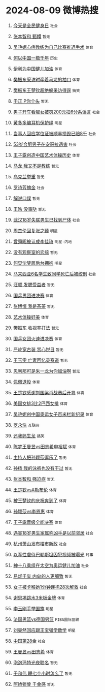 # 2024-08-09 微博热搜 
1. [今天是全民健身日](https://m.weibo.cn/search?containerid=100103type%3D1%26t%3D10%26q%3D%23%E4%BB%8A%E5%A4%A9%E6%98%AF%E5%85%A8%E6%B0%91%E5%81%A5%E8%BA%AB%E6%97%A5%23&stream_entry_id=51&isnewpage=1&extparam=seat%3D1%26stream_entry_id%3D51%26c_type%3D51%26dgr%3D0%26cate%3D10103%26q%3D%2523%25E4%25BB%258A%25E5%25A4%25A9%25E6%2598%25AF%25E5%2585%25A8%25E6%25B0%2591%25E5%2581%25A5%25E8%25BA%25AB%25E6%2597%25A5%2523%26pos%3D0%26filter_type%3Drealtimehot%26display_time%3D1723137015%26pre_seqid%3D172313701593502358141) `社会` 

2. [张本智和 甄嬛](https://m.weibo.cn/search?containerid=100103type%3D1%26t%3D10%26q%3D%E5%BC%A0%E6%9C%AC%E6%99%BA%E5%92%8C+%E7%94%84%E5%AC%9B&stream_entry_id=31&isnewpage=1&extparam=seat%3D1%26stream_entry_id%3D31%26band_rank%3D1%26dgr%3D0%26pos%3D0%26filter_type%3Drealtimehot%26c_type%3D31%26q%3D%25E5%25BC%25A0%25E6%259C%25AC%25E6%2599%25BA%25E5%2592%258C%2520%25E7%2594%2584%25E5%25AC%259B%26lcate%3D5001%26cate%3D5001%26realpos%3D1%26flag%3D2%26display_time%3D1723137015%26pre_seqid%3D172313701593502358141) `暂无` 

3. [吴艳妮心疼教练为自己比赛推迟手术](https://m.weibo.cn/search?containerid=100103type%3D1%26t%3D10%26q%3D%23%E5%90%B4%E8%89%B3%E5%A6%AE%E5%BF%83%E7%96%BC%E6%95%99%E7%BB%83%E4%B8%BA%E8%87%AA%E5%B7%B1%E6%AF%94%E8%B5%9B%E6%8E%A8%E8%BF%9F%E6%89%8B%E6%9C%AF%23&stream_entry_id=31&isnewpage=1&extparam=seat%3D1%26stream_entry_id%3D31%26band_rank%3D2%26dgr%3D0%26pos%3D1%26filter_type%3Drealtimehot%26c_type%3D31%26q%3D%2523%25E5%2590%25B4%25E8%2589%25B3%25E5%25A6%25AE%25E5%25BF%2583%25E7%2596%25BC%25E6%2595%2599%25E7%25BB%2583%25E4%25B8%25BA%25E8%2587%25AA%25E5%25B7%25B1%25E6%25AF%2594%25E8%25B5%259B%25E6%258E%25A8%25E8%25BF%259F%25E6%2589%258B%25E6%259C%25AF%2523%26lcate%3D5001%26cate%3D5001%26realpos%3D2%26flag%3D2%26display_time%3D1723137015%26pre_seqid%3D172313701593502358141) `体育` 

4. [何以中国一檐千年](https://m.weibo.cn/search?containerid=100103type%3D1%26t%3D10%26q%3D%23%E4%BD%95%E4%BB%A5%E4%B8%AD%E5%9B%BD%E4%B8%80%E6%AA%90%E5%8D%83%E5%B9%B4%23&stream_entry_id=31&isnewpage=1&extparam=seat%3D1%26stream_entry_id%3D31%26band_rank%3D3%26dgr%3D0%26pos%3D2%26filter_type%3Drealtimehot%26c_type%3D31%26q%3D%2523%25E4%25BD%2595%25E4%25BB%25A5%25E4%25B8%25AD%25E5%259B%25BD%25E4%25B8%2580%25E6%25AA%2590%25E5%258D%2583%25E5%25B9%25B4%2523%26lcate%3D5001%26cate%3D5001%26realpos%3D3%26flag%3D0%26display_time%3D1723137015%26pre_seqid%3D172313701593502358141) `历史` 

5. [伊利为中国健儿加油](https://m.weibo.cn/search?containerid=100103type%3D1%26t%3D10%26q%3D%23%E4%BC%8A%E5%88%A9%E4%B8%BA%E4%B8%AD%E5%9B%BD%E5%81%A5%E5%84%BF%E5%8A%A0%E6%B2%B9%23&stream_entry_id=31&isnewpage=1&extparam=seat%3D1%26stream_entry_id%3D31%26band_rank%3D4%26dgr%3D0%26is_ad_pos%3D1%26pos%3D3%26filter_type%3Drealtimehot%26c_type%3D31%26adid%3D249759%26cate%3D5001%26topic_ad%3D1%26q%3D%2523%25E4%25BC%258A%25E5%2588%25A9%25E4%25B8%25BA%25E4%25B8%25AD%25E5%259B%25BD%25E5%2581%25A5%25E5%2584%25BF%25E5%258A%25A0%25E6%25B2%25B9%2523%26lcate%3D5001%26display_time%3D1723137015%26pre_seqid%3D172313701593502358141) `体育` 

6. [樊振东采访时牵着马龙的袖口](https://m.weibo.cn/search?containerid=100103type%3D1%26t%3D10%26q%3D%23%E6%A8%8A%E6%8C%AF%E4%B8%9C%E9%87%87%E8%AE%BF%E6%97%B6%E7%89%B5%E7%9D%80%E9%A9%AC%E9%BE%99%E7%9A%84%E8%A2%96%E5%8F%A3%23&stream_entry_id=31&isnewpage=1&extparam=seat%3D1%26stream_entry_id%3D31%26band_rank%3D4%26dgr%3D0%26pos%3D4%26filter_type%3Drealtimehot%26c_type%3D31%26q%3D%2523%25E6%25A8%258A%25E6%258C%25AF%25E4%25B8%259C%25E9%2587%2587%25E8%25AE%25BF%25E6%2597%25B6%25E7%2589%25B5%25E7%259D%2580%25E9%25A9%25AC%25E9%25BE%2599%25E7%259A%2584%25E8%25A2%2596%25E5%258F%25A3%2523%26lcate%3D5001%26cate%3D5001%26realpos%3D4%26flag%3D16%26display_time%3D1723137015%26pre_seqid%3D172313701593502358141) `体育` 

7. [樊振东王楚钦超绝躲采访得逞](https://m.weibo.cn/search?containerid=100103type%3D1%26t%3D10%26q%3D%23%E6%A8%8A%E6%8C%AF%E4%B8%9C%E7%8E%8B%E6%A5%9A%E9%92%A6%E8%B6%85%E7%BB%9D%E8%BA%B2%E9%87%87%E8%AE%BF%E5%BE%97%E9%80%9E%23&stream_entry_id=31&isnewpage=1&extparam=seat%3D1%26stream_entry_id%3D31%26band_rank%3D5%26dgr%3D0%26pos%3D5%26filter_type%3Drealtimehot%26c_type%3D31%26q%3D%2523%25E6%25A8%258A%25E6%258C%25AF%25E4%25B8%259C%25E7%258E%258B%25E6%25A5%259A%25E9%2592%25A6%25E8%25B6%2585%25E7%25BB%259D%25E8%25BA%25B2%25E9%2587%2587%25E8%25AE%25BF%25E5%25BE%2597%25E9%2580%259E%2523%26lcate%3D5001%26cate%3D5001%26realpos%3D5%26flag%3D0%26display_time%3D1723137015%26pre_seqid%3D172313701593502358141) `搞笑` 

8. [于正 P你个头](https://m.weibo.cn/search?containerid=100103type%3D1%26t%3D10%26q%3D%E4%BA%8E%E6%AD%A3+P%E4%BD%A0%E4%B8%AA%E5%A4%B4&stream_entry_id=31&isnewpage=1&extparam=seat%3D1%26stream_entry_id%3D31%26band_rank%3D6%26dgr%3D0%26pos%3D6%26filter_type%3Drealtimehot%26c_type%3D31%26q%3D%25E4%25BA%258E%25E6%25AD%25A3%2520P%25E4%25BD%25A0%25E4%25B8%25AA%25E5%25A4%25B4%26lcate%3D5001%26cate%3D5001%26realpos%3D6%26flag%3D1%26display_time%3D1723137015%26pre_seqid%3D172313701593502358141) `暂无` 

9. [男子开车看靓女被罚200元扣6分系谣言](https://m.weibo.cn/search?containerid=100103type%3D1%26t%3D10%26q%3D%23%E7%94%B7%E5%AD%90%E5%BC%80%E8%BD%A6%E7%9C%8B%E9%9D%93%E5%A5%B3%E8%A2%AB%E7%BD%9A200%E5%85%83%E6%89%A36%E5%88%86%E7%B3%BB%E8%B0%A3%E8%A8%80%23&stream_entry_id=31&isnewpage=1&extparam=seat%3D1%26stream_entry_id%3D31%26band_rank%3D7%26dgr%3D0%26is_ad_pos%3D1%26pos%3D7%26filter_type%3Drealtimehot%26c_type%3D31%26lcate%3D5001%26adid%3D249598%26q%3D%2523%25E7%2594%25B7%25E5%25AD%2590%25E5%25BC%2580%25E8%25BD%25A6%25E7%259C%258B%25E9%259D%2593%25E5%25A5%25B3%25E8%25A2%25AB%25E7%25BD%259A200%25E5%2585%2583%25E6%2589%25A36%25E5%2588%2586%25E7%25B3%25BB%25E8%25B0%25A3%25E8%25A8%2580%2523%26cate%3D5001%26display_time%3D1723137015%26pre_seqid%3D172313701593502358141) `社会` 

10. [黄多多编耳机保护绳](https://m.weibo.cn/search?containerid=100103type%3D1%26t%3D10%26q%3D%23%E9%BB%84%E5%A4%9A%E5%A4%9A%E7%BC%96%E8%80%B3%E6%9C%BA%E4%BF%9D%E6%8A%A4%E7%BB%B3%23&stream_entry_id=31&isnewpage=1&extparam=seat%3D1%26stream_entry_id%3D31%26band_rank%3D7%26dgr%3D0%26pos%3D8%26filter_type%3Drealtimehot%26c_type%3D31%26q%3D%2523%25E9%25BB%2584%25E5%25A4%259A%25E5%25A4%259A%25E7%25BC%2596%25E8%2580%25B3%25E6%259C%25BA%25E4%25BF%259D%25E6%258A%25A4%25E7%25BB%25B3%2523%26lcate%3D5001%26cate%3D5001%26realpos%3D7%26flag%3D2%26display_time%3D1723137015%26pre_seqid%3D172313701593502358141) `明星` 

11. [当事人回应学位证被顺丰损毁已赔8千](https://m.weibo.cn/search?containerid=100103type%3D1%26t%3D10%26q%3D%23%E5%BD%93%E4%BA%8B%E4%BA%BA%E5%9B%9E%E5%BA%94%E5%AD%A6%E4%BD%8D%E8%AF%81%E8%A2%AB%E9%A1%BA%E4%B8%B0%E6%8D%9F%E6%AF%81%E5%B7%B2%E8%B5%948%E5%8D%83%23&stream_entry_id=31&isnewpage=1&extparam=seat%3D1%26stream_entry_id%3D31%26band_rank%3D8%26dgr%3D0%26pos%3D9%26filter_type%3Drealtimehot%26c_type%3D31%26q%3D%2523%25E5%25BD%2593%25E4%25BA%258B%25E4%25BA%25BA%25E5%259B%259E%25E5%25BA%2594%25E5%25AD%25A6%25E4%25BD%258D%25E8%25AF%2581%25E8%25A2%25AB%25E9%25A1%25BA%25E4%25B8%25B0%25E6%258D%259F%25E6%25AF%2581%25E5%25B7%25B2%25E8%25B5%25948%25E5%258D%2583%2523%26lcate%3D5001%26cate%3D5001%26realpos%3D8%26flag%3D1%26display_time%3D1723137015%26pre_seqid%3D172313701593502358141) `社会` 

12. [53岁合肥男子在安哥拉遇害](https://m.weibo.cn/search?containerid=100103type%3D1%26t%3D10%26q%3D%2353%E5%B2%81%E5%90%88%E8%82%A5%E7%94%B7%E5%AD%90%E5%9C%A8%E5%AE%89%E5%93%A5%E6%8B%89%E9%81%87%E5%AE%B3%23&stream_entry_id=31&isnewpage=1&extparam=seat%3D1%26stream_entry_id%3D31%26band_rank%3D9%26dgr%3D0%26pos%3D10%26filter_type%3Drealtimehot%26c_type%3D31%26q%3D%252353%25E5%25B2%2581%25E5%2590%2588%25E8%2582%25A5%25E7%2594%25B7%25E5%25AD%2590%25E5%259C%25A8%25E5%25AE%2589%25E5%2593%25A5%25E6%258B%2589%25E9%2581%2587%25E5%25AE%25B3%2523%26lcate%3D5001%26cate%3D5001%26realpos%3D9%26flag%3D1%26display_time%3D1723137015%26pre_seqid%3D172313701593502358141) `社会` 

13. [王子露创造中国艺术体操历史](https://m.weibo.cn/search?containerid=100103type%3D1%26t%3D10%26q%3D%23%E7%8E%8B%E5%AD%90%E9%9C%B2%E5%88%9B%E9%80%A0%E4%B8%AD%E5%9B%BD%E8%89%BA%E6%9C%AF%E4%BD%93%E6%93%8D%E5%8E%86%E5%8F%B2%23&stream_entry_id=31&isnewpage=1&extparam=seat%3D1%26stream_entry_id%3D31%26band_rank%3D10%26dgr%3D0%26pos%3D11%26filter_type%3Drealtimehot%26c_type%3D31%26q%3D%2523%25E7%258E%258B%25E5%25AD%2590%25E9%259C%25B2%25E5%2588%259B%25E9%2580%25A0%25E4%25B8%25AD%25E5%259B%25BD%25E8%2589%25BA%25E6%259C%25AF%25E4%25BD%2593%25E6%2593%258D%25E5%258E%2586%25E5%258F%25B2%2523%26lcate%3D5001%26cate%3D5001%26realpos%3D10%26flag%3D1%26display_time%3D1723137015%26pre_seqid%3D172313701593502358141) `体育` 

14. [马龙 我又不是教练](https://m.weibo.cn/search?containerid=100103type%3D1%26t%3D10%26q%3D%E9%A9%AC%E9%BE%99+%E6%88%91%E5%8F%88%E4%B8%8D%E6%98%AF%E6%95%99%E7%BB%83&stream_entry_id=31&isnewpage=1&extparam=seat%3D1%26stream_entry_id%3D31%26band_rank%3D11%26dgr%3D0%26pos%3D12%26filter_type%3Drealtimehot%26c_type%3D31%26q%3D%25E9%25A9%25AC%25E9%25BE%2599%2520%25E6%2588%2591%25E5%258F%2588%25E4%25B8%258D%25E6%2598%25AF%25E6%2595%2599%25E7%25BB%2583%26lcate%3D5001%26cate%3D5001%26realpos%3D11%26flag%3D2%26display_time%3D1723137015%26pre_seqid%3D172313701593502358141) `暂无` 

15. [乌克兰举重](https://m.weibo.cn/search?containerid=100103type%3D1%26t%3D10%26q%3D%E4%B9%8C%E5%85%8B%E5%85%B0%E4%B8%BE%E9%87%8D&stream_entry_id=31&isnewpage=1&extparam=seat%3D1%26stream_entry_id%3D31%26band_rank%3D12%26dgr%3D0%26pos%3D13%26filter_type%3Drealtimehot%26c_type%3D31%26q%3D%25E4%25B9%258C%25E5%2585%258B%25E5%2585%25B0%25E4%25B8%25BE%25E9%2587%258D%26lcate%3D5001%26cate%3D5001%26realpos%3D12%26flag%3D0%26display_time%3D1723137015%26pre_seqid%3D172313701593502358141) `暂无` 

16. [罗诗芳摘金](https://m.weibo.cn/search?containerid=100103type%3D1%26t%3D10%26q%3D%23%E7%BD%97%E8%AF%97%E8%8A%B3%E6%91%98%E9%87%91%23&stream_entry_id=31&isnewpage=1&extparam=seat%3D1%26stream_entry_id%3D31%26band_rank%3D13%26dgr%3D0%26pos%3D14%26filter_type%3Drealtimehot%26c_type%3D31%26q%3D%2523%25E7%25BD%2597%25E8%25AF%2597%25E8%258A%25B3%25E6%2591%2598%25E9%2587%2591%2523%26lcate%3D5001%26cate%3D5001%26realpos%3D13%26flag%3D0%26display_time%3D1723137015%26pre_seqid%3D172313701593502358141) `社会` 

17. [解说口误](https://m.weibo.cn/search?containerid=100103type%3D1%26t%3D10%26q%3D%E8%A7%A3%E8%AF%B4%E5%8F%A3%E8%AF%AF&stream_entry_id=31&isnewpage=1&extparam=seat%3D1%26stream_entry_id%3D31%26band_rank%3D14%26dgr%3D0%26pos%3D15%26filter_type%3Drealtimehot%26c_type%3D31%26q%3D%25E8%25A7%25A3%25E8%25AF%25B4%25E5%258F%25A3%25E8%25AF%25AF%26lcate%3D5001%26cate%3D5001%26realpos%3D14%26flag%3D2%26display_time%3D1723137015%26pre_seqid%3D172313701593502358141) `暂无` 

18. [王皓 没事哒](https://m.weibo.cn/search?containerid=100103type%3D1%26t%3D10%26q%3D%E7%8E%8B%E7%9A%93+%E6%B2%A1%E4%BA%8B%E5%93%92&stream_entry_id=31&isnewpage=1&extparam=seat%3D1%26stream_entry_id%3D31%26band_rank%3D15%26dgr%3D0%26pos%3D16%26filter_type%3Drealtimehot%26c_type%3D31%26q%3D%25E7%258E%258B%25E7%259A%2593%2520%25E6%25B2%25A1%25E4%25BA%258B%25E5%2593%2592%26lcate%3D5001%26cate%3D5001%26realpos%3D15%26flag%3D1%26display_time%3D1723137015%26pre_seqid%3D172313701593502358141) `暂无` 

19. [武汉18岁失联男生已找到尸体](https://m.weibo.cn/search?containerid=100103type%3D1%26t%3D10%26q%3D%23%E6%AD%A6%E6%B1%8918%E5%B2%81%E5%A4%B1%E8%81%94%E7%94%B7%E7%94%9F%E5%B7%B2%E6%89%BE%E5%88%B0%E5%B0%B8%E4%BD%93%23&stream_entry_id=31&isnewpage=1&extparam=seat%3D1%26stream_entry_id%3D31%26band_rank%3D16%26dgr%3D0%26pos%3D17%26filter_type%3Drealtimehot%26c_type%3D31%26q%3D%2523%25E6%25AD%25A6%25E6%25B1%258918%25E5%25B2%2581%25E5%25A4%25B1%25E8%2581%2594%25E7%2594%25B7%25E7%2594%259F%25E5%25B7%25B2%25E6%2589%25BE%25E5%2588%25B0%25E5%25B0%25B8%25E4%25BD%2593%2523%26lcate%3D5001%26cate%3D5001%26realpos%3D16%26flag%3D0%26display_time%3D1723137015%26pre_seqid%3D172313701593502358141) `社会` 

20. [周杰伦回复张之臻](https://m.weibo.cn/search?containerid=100103type%3D1%26t%3D10%26q%3D%23%E5%91%A8%E6%9D%B0%E4%BC%A6%E5%9B%9E%E5%A4%8D%E5%BC%A0%E4%B9%8B%E8%87%BB%23&stream_entry_id=31&isnewpage=1&extparam=seat%3D1%26stream_entry_id%3D31%26band_rank%3D17%26dgr%3D0%26pos%3D18%26filter_type%3Drealtimehot%26c_type%3D31%26q%3D%2523%25E5%2591%25A8%25E6%259D%25B0%25E4%25BC%25A6%25E5%259B%259E%25E5%25A4%258D%25E5%25BC%25A0%25E4%25B9%258B%25E8%2587%25BB%2523%26lcate%3D5001%26cate%3D5001%26realpos%3D17%26flag%3D0%26display_time%3D1723137015%26pre_seqid%3D172313701593502358141) `明星` 

21. [曾舜晞被认成李佳琦](https://m.weibo.cn/search?containerid=100103type%3D1%26t%3D10%26q%3D%23%E6%9B%BE%E8%88%9C%E6%99%9E%E8%A2%AB%E8%AE%A4%E6%88%90%E6%9D%8E%E4%BD%B3%E7%90%A6%23&stream_entry_id=31&isnewpage=1&extparam=seat%3D1%26stream_entry_id%3D31%26band_rank%3D18%26dgr%3D0%26pos%3D19%26filter_type%3Drealtimehot%26c_type%3D31%26q%3D%2523%25E6%259B%25BE%25E8%2588%259C%25E6%2599%259E%25E8%25A2%25AB%25E8%25AE%25A4%25E6%2588%2590%25E6%259D%258E%25E4%25BD%25B3%25E7%2590%25A6%2523%26lcate%3D5001%26cate%3D5001%26realpos%3D18%26flag%3D0%26display_time%3D1723137015%26pre_seqid%3D172313701593502358141) `明星-内地` 

22. [没有观察室的恋综](https://m.weibo.cn/search?containerid=100103type%3D1%26t%3D10%26q%3D%E6%B2%A1%E6%9C%89%E8%A7%82%E5%AF%9F%E5%AE%A4%E7%9A%84%E6%81%8B%E7%BB%BC&stream_entry_id=31&isnewpage=1&extparam=seat%3D1%26stream_entry_id%3D31%26band_rank%3D19%26dgr%3D0%26pos%3D20%26filter_type%3Drealtimehot%26c_type%3D31%26q%3D%25E6%25B2%25A1%25E6%259C%2589%25E8%25A7%2582%25E5%25AF%259F%25E5%25AE%25A4%25E7%259A%2584%25E6%2581%258B%25E7%25BB%25BC%26lcate%3D5001%26cate%3D5001%26realpos%3D19%26flag%3D1%26display_time%3D1723137015%26pre_seqid%3D172313701593502358141) `暂无` 

23. [何炅沈梦辰后台拥抱](https://m.weibo.cn/search?containerid=100103type%3D1%26t%3D10%26q%3D%23%E4%BD%95%E7%82%85%E6%B2%88%E6%A2%A6%E8%BE%B0%E5%90%8E%E5%8F%B0%E6%8B%A5%E6%8A%B1%23&stream_entry_id=31&isnewpage=1&extparam=seat%3D1%26stream_entry_id%3D31%26band_rank%3D20%26dgr%3D0%26pos%3D21%26filter_type%3Drealtimehot%26c_type%3D31%26q%3D%2523%25E4%25BD%2595%25E7%2582%2585%25E6%25B2%2588%25E6%25A2%25A6%25E8%25BE%25B0%25E5%2590%258E%25E5%258F%25B0%25E6%258B%25A5%25E6%258A%25B1%2523%26lcate%3D5001%26cate%3D5001%26realpos%3D20%26flag%3D1%26display_time%3D1723137015%26pre_seqid%3D172313701593502358141) `明星` 

24. [马来西亚6名学生致同学死亡后被绞刑](https://m.weibo.cn/search?containerid=100103type%3D1%26t%3D10%26q%3D%23%E9%A9%AC%E6%9D%A5%E8%A5%BF%E4%BA%9A6%E5%90%8D%E5%AD%A6%E7%94%9F%E8%87%B4%E5%90%8C%E5%AD%A6%E6%AD%BB%E4%BA%A1%E5%90%8E%E8%A2%AB%E7%BB%9E%E5%88%91%23&stream_entry_id=31&isnewpage=1&extparam=seat%3D1%26stream_entry_id%3D31%26band_rank%3D21%26dgr%3D0%26pos%3D22%26filter_type%3Drealtimehot%26c_type%3D31%26q%3D%2523%25E9%25A9%25AC%25E6%259D%25A5%25E8%25A5%25BF%25E4%25BA%259A6%25E5%2590%258D%25E5%25AD%25A6%25E7%2594%259F%25E8%2587%25B4%25E5%2590%258C%25E5%25AD%25A6%25E6%25AD%25BB%25E4%25BA%25A1%25E5%2590%258E%25E8%25A2%25AB%25E7%25BB%259E%25E5%2588%2591%2523%26lcate%3D5001%26cate%3D5001%26realpos%3D21%26flag%3D0%26display_time%3D1723137015%26pre_seqid%3D172313701593502358141) `社会` 

25. [汪顺 发腮受益者](https://m.weibo.cn/search?containerid=100103type%3D1%26t%3D10%26q%3D%E6%B1%AA%E9%A1%BA+%E5%8F%91%E8%85%AE%E5%8F%97%E7%9B%8A%E8%80%85&stream_entry_id=31&isnewpage=1&extparam=seat%3D1%26stream_entry_id%3D31%26band_rank%3D22%26dgr%3D0%26pos%3D23%26filter_type%3Drealtimehot%26c_type%3D31%26q%3D%25E6%25B1%25AA%25E9%25A1%25BA%2520%25E5%258F%2591%25E8%2585%25AE%25E5%258F%2597%25E7%259B%258A%25E8%2580%2585%26lcate%3D5001%26cate%3D5001%26realpos%3D22%26flag%3D2%26display_time%3D1723137015%26pre_seqid%3D172313701593502358141) `暂无` 

26. [国乒男团进决赛](https://m.weibo.cn/search?containerid=100103type%3D1%26t%3D10%26q%3D%23%E5%9B%BD%E4%B9%92%E7%94%B7%E5%9B%A2%E8%BF%9B%E5%86%B3%E8%B5%9B%23&stream_entry_id=31&isnewpage=1&extparam=seat%3D1%26stream_entry_id%3D31%26band_rank%3D23%26dgr%3D0%26pos%3D24%26filter_type%3Drealtimehot%26c_type%3D31%26q%3D%2523%25E5%259B%25BD%25E4%25B9%2592%25E7%2594%25B7%25E5%259B%25A2%25E8%25BF%259B%25E5%2586%25B3%25E8%25B5%259B%2523%26lcate%3D5001%26cate%3D5001%26realpos%3D23%26flag%3D0%26display_time%3D1723137015%26pre_seqid%3D172313701593502358141) `体育` 

27. [张博恒 我是茶茶](https://m.weibo.cn/search?containerid=100103type%3D1%26t%3D10%26q%3D%E5%BC%A0%E5%8D%9A%E6%81%92+%E6%88%91%E6%98%AF%E8%8C%B6%E8%8C%B6&stream_entry_id=31&isnewpage=1&extparam=seat%3D1%26stream_entry_id%3D31%26band_rank%3D24%26dgr%3D0%26pos%3D25%26filter_type%3Drealtimehot%26c_type%3D31%26q%3D%25E5%25BC%25A0%25E5%258D%259A%25E6%2581%2592%2520%25E6%2588%2591%25E6%2598%25AF%25E8%258C%25B6%25E8%258C%25B6%26lcate%3D5001%26cate%3D5001%26realpos%3D24%26flag%3D0%26display_time%3D1723137015%26pre_seqid%3D172313701593502358141) `暂无` 

28. [艺术体操好美](https://m.weibo.cn/search?containerid=100103type%3D1%26t%3D10%26q%3D%E8%89%BA%E6%9C%AF%E4%BD%93%E6%93%8D%E5%A5%BD%E7%BE%8E&stream_entry_id=31&isnewpage=1&extparam=seat%3D1%26stream_entry_id%3D31%26band_rank%3D25%26dgr%3D0%26pos%3D26%26filter_type%3Drealtimehot%26c_type%3D31%26q%3D%25E8%2589%25BA%25E6%259C%25AF%25E4%25BD%2593%25E6%2593%258D%25E5%25A5%25BD%25E7%25BE%258E%26lcate%3D5001%26cate%3D5001%26realpos%3D25%26flag%3D0%26display_time%3D1723137015%26pre_seqid%3D172313701593502358141) `体育` 

29. [樊振东 收视率打法](https://m.weibo.cn/search?containerid=100103type%3D1%26t%3D10%26q%3D%E6%A8%8A%E6%8C%AF%E4%B8%9C+%E6%94%B6%E8%A7%86%E7%8E%87%E6%89%93%E6%B3%95&stream_entry_id=31&isnewpage=1&extparam=seat%3D1%26stream_entry_id%3D31%26band_rank%3D26%26dgr%3D0%26pos%3D27%26filter_type%3Drealtimehot%26c_type%3D31%26q%3D%25E6%25A8%258A%25E6%258C%25AF%25E4%25B8%259C%2520%25E6%2594%25B6%25E8%25A7%2586%25E7%258E%2587%25E6%2589%2593%25E6%25B3%2595%26lcate%3D5001%26cate%3D5001%26realpos%3D26%26flag%3D0%26display_time%3D1723137015%26pre_seqid%3D172313701593502358141) `暂无` 

30. [国乒女团火速进决赛](https://m.weibo.cn/search?containerid=100103type%3D1%26t%3D10%26q%3D%23%E5%9B%BD%E4%B9%92%E5%A5%B3%E5%9B%A2%E7%81%AB%E9%80%9F%E8%BF%9B%E5%86%B3%E8%B5%9B%23&stream_entry_id=31&isnewpage=1&extparam=seat%3D1%26stream_entry_id%3D31%26band_rank%3D27%26dgr%3D0%26pos%3D28%26filter_type%3Drealtimehot%26c_type%3D31%26q%3D%2523%25E5%259B%25BD%25E4%25B9%2592%25E5%25A5%25B3%25E5%259B%25A2%25E7%2581%25AB%25E9%2580%259F%25E8%25BF%259B%25E5%2586%25B3%25E8%25B5%259B%2523%26lcate%3D5001%26cate%3D5001%26realpos%3D27%26flag%3D0%26display_time%3D1723137015%26pre_seqid%3D172313701593502358141) `体育` 

31. [严屹宽古装 赏心悦目](https://m.weibo.cn/search?containerid=100103type%3D1%26t%3D10%26q%3D%E4%B8%A5%E5%B1%B9%E5%AE%BD%E5%8F%A4%E8%A3%85+%E8%B5%8F%E5%BF%83%E6%82%A6%E7%9B%AE&stream_entry_id=31&isnewpage=1&extparam=seat%3D1%26stream_entry_id%3D31%26band_rank%3D28%26dgr%3D0%26pos%3D29%26filter_type%3Drealtimehot%26c_type%3D31%26q%3D%25E4%25B8%25A5%25E5%25B1%25B9%25E5%25AE%25BD%25E5%258F%25A4%25E8%25A3%2585%2520%25E8%25B5%258F%25E5%25BF%2583%25E6%2582%25A6%25E7%259B%25AE%26lcate%3D5001%26cate%3D5001%26realpos%3D28%26flag%3D1%26display_time%3D1723137015%26pre_seqid%3D172313701593502358141) `暂无` 

32. [王玉雯 亡妻回忆录赛道](https://m.weibo.cn/search?containerid=100103type%3D1%26t%3D10%26q%3D%E7%8E%8B%E7%8E%89%E9%9B%AF+%E4%BA%A1%E5%A6%BB%E5%9B%9E%E5%BF%86%E5%BD%95%E8%B5%9B%E9%81%93&stream_entry_id=31&isnewpage=1&extparam=seat%3D1%26stream_entry_id%3D31%26band_rank%3D29%26dgr%3D0%26pos%3D30%26filter_type%3Drealtimehot%26c_type%3D31%26q%3D%25E7%258E%258B%25E7%258E%2589%25E9%259B%25AF%2520%25E4%25BA%25A1%25E5%25A6%25BB%25E5%259B%259E%25E5%25BF%2586%25E5%25BD%2595%25E8%25B5%259B%25E9%2581%2593%26lcate%3D5001%26cate%3D5001%26realpos%3D29%26flag%3D0%26display_time%3D1723137015%26pre_seqid%3D172313701593502358141) `暂无` 

33. [恩利那可是朱一龙为你加油啊](https://m.weibo.cn/search?containerid=100103type%3D1%26t%3D10%26q%3D%E6%81%A9%E5%88%A9%E9%82%A3%E5%8F%AF%E6%98%AF%E6%9C%B1%E4%B8%80%E9%BE%99%E4%B8%BA%E4%BD%A0%E5%8A%A0%E6%B2%B9%E5%95%8A&stream_entry_id=31&isnewpage=1&extparam=seat%3D1%26stream_entry_id%3D31%26band_rank%3D30%26dgr%3D0%26pos%3D31%26filter_type%3Drealtimehot%26c_type%3D31%26q%3D%25E6%2581%25A9%25E5%2588%25A9%25E9%2582%25A3%25E5%258F%25AF%25E6%2598%25AF%25E6%259C%25B1%25E4%25B8%2580%25E9%25BE%2599%25E4%25B8%25BA%25E4%25BD%25A0%25E5%258A%25A0%25E6%25B2%25B9%25E5%2595%258A%26lcate%3D5001%26cate%3D5001%26realpos%3D30%26flag%3D0%26display_time%3D1723137015%26pre_seqid%3D172313701593502358141) `暂无` 

34. [佩佩退役](https://m.weibo.cn/search?containerid=100103type%3D1%26t%3D10%26q%3D%23%E4%BD%A9%E4%BD%A9%E9%80%80%E5%BD%B9%23&stream_entry_id=31&isnewpage=1&extparam=seat%3D1%26stream_entry_id%3D31%26band_rank%3D31%26dgr%3D0%26pos%3D32%26filter_type%3Drealtimehot%26c_type%3D31%26q%3D%2523%25E4%25BD%25A9%25E4%25BD%25A9%25E9%2580%2580%25E5%25BD%25B9%2523%26lcate%3D5001%26cate%3D5001%26realpos%3D31%26flag%3D1%26display_time%3D1723137015%26pre_seqid%3D172313701593502358141) `体育` 

35. [王楚钦感谢刘国梁肖战赛后开导](https://m.weibo.cn/search?containerid=100103type%3D1%26t%3D10%26q%3D%23%E7%8E%8B%E6%A5%9A%E9%92%A6%E6%84%9F%E8%B0%A2%E5%88%98%E5%9B%BD%E6%A2%81%E8%82%96%E6%88%98%E8%B5%9B%E5%90%8E%E5%BC%80%E5%AF%BC%23&stream_entry_id=31&isnewpage=1&extparam=seat%3D1%26stream_entry_id%3D31%26band_rank%3D32%26dgr%3D0%26pos%3D33%26filter_type%3Drealtimehot%26c_type%3D31%26q%3D%2523%25E7%258E%258B%25E6%25A5%259A%25E9%2592%25A6%25E6%2584%259F%25E8%25B0%25A2%25E5%2588%2598%25E5%259B%25BD%25E6%25A2%2581%25E8%2582%2596%25E6%2588%2598%25E8%25B5%259B%25E5%2590%258E%25E5%25BC%2580%25E5%25AF%25BC%2523%26lcate%3D5001%26cate%3D5001%26realpos%3D32%26flag%3D1%26display_time%3D1723137015%26pre_seqid%3D172313701593502358141) `体育` 

36. [美国女排3比2巴西女排](https://m.weibo.cn/search?containerid=100103type%3D1%26t%3D10%26q%3D%23%E7%BE%8E%E5%9B%BD%E5%A5%B3%E6%8E%923%E6%AF%942%E5%B7%B4%E8%A5%BF%E5%A5%B3%E6%8E%92%23&stream_entry_id=31&isnewpage=1&extparam=seat%3D1%26stream_entry_id%3D31%26band_rank%3D33%26dgr%3D0%26pos%3D34%26filter_type%3Drealtimehot%26c_type%3D31%26q%3D%2523%25E7%25BE%258E%25E5%259B%25BD%25E5%25A5%25B3%25E6%258E%25923%25E6%25AF%25942%25E5%25B7%25B4%25E8%25A5%25BF%25E5%25A5%25B3%25E6%258E%2592%2523%26lcate%3D5001%26cate%3D5001%26realpos%3D33%26flag%3D1%26display_time%3D1723137015%26pre_seqid%3D172313701593502358141) `体育` 

37. [吴艳妮创中国奥运女子百米栏新纪录](https://m.weibo.cn/search?containerid=100103type%3D1%26t%3D10%26q%3D%23%E5%90%B4%E8%89%B3%E5%A6%AE%E5%88%9B%E4%B8%AD%E5%9B%BD%E5%A5%A5%E8%BF%90%E5%A5%B3%E5%AD%90%E7%99%BE%E7%B1%B3%E6%A0%8F%E6%96%B0%E7%BA%AA%E5%BD%95%23&stream_entry_id=31&isnewpage=1&extparam=seat%3D1%26stream_entry_id%3D31%26band_rank%3D34%26dgr%3D0%26pos%3D35%26filter_type%3Drealtimehot%26c_type%3D31%26q%3D%2523%25E5%2590%25B4%25E8%2589%25B3%25E5%25A6%25AE%25E5%2588%259B%25E4%25B8%25AD%25E5%259B%25BD%25E5%25A5%25A5%25E8%25BF%2590%25E5%25A5%25B3%25E5%25AD%2590%25E7%2599%25BE%25E7%25B1%25B3%25E6%25A0%258F%25E6%2596%25B0%25E7%25BA%25AA%25E5%25BD%2595%2523%26lcate%3D5001%26cate%3D5001%26realpos%3D34%26flag%3D0%26display_time%3D1723137015%26pre_seqid%3D172313701593502358141) `体育` 

38. [罗永浩](https://m.weibo.cn/search?containerid=100103type%3D1%26t%3D10%26q%3D%E7%BD%97%E6%B0%B8%E6%B5%A9&stream_entry_id=31&isnewpage=1&extparam=seat%3D1%26stream_entry_id%3D31%26band_rank%3D35%26dgr%3D0%26pos%3D36%26filter_type%3Drealtimehot%26c_type%3D31%26q%3D%25E7%25BD%2597%25E6%25B0%25B8%25E6%25B5%25A9%26lcate%3D5001%26cate%3D5001%26realpos%3D35%26flag%3D1%26display_time%3D1723137015%26pre_seqid%3D172313701593502358141) `互联网` 

39. [还我妈生龙](https://m.weibo.cn/search?containerid=100103type%3D1%26t%3D10%26q%3D%23%E8%BF%98%E6%88%91%E5%A6%88%E7%94%9F%E9%BE%99%23&stream_entry_id=31&isnewpage=1&extparam=seat%3D1%26stream_entry_id%3D31%26band_rank%3D36%26dgr%3D0%26pos%3D37%26filter_type%3Drealtimehot%26c_type%3D31%26q%3D%2523%25E8%25BF%2598%25E6%2588%2591%25E5%25A6%2588%25E7%2594%259F%25E9%25BE%2599%2523%26lcate%3D5001%26cate%3D5001%26realpos%3D36%26flag%3D0%26display_time%3D1723137015%26pre_seqid%3D172313701593502358141) `搞笑` 

40. [陈梦王曼昱vs田志希申裕斌](https://m.weibo.cn/search?containerid=100103type%3D1%26t%3D10%26q%3D%E9%99%88%E6%A2%A6%E7%8E%8B%E6%9B%BC%E6%98%B1vs%E7%94%B0%E5%BF%97%E5%B8%8C%E7%94%B3%E8%A3%95%E6%96%8C&stream_entry_id=31&isnewpage=1&extparam=seat%3D1%26stream_entry_id%3D31%26band_rank%3D37%26dgr%3D0%26pos%3D38%26filter_type%3Drealtimehot%26c_type%3D31%26q%3D%25E9%2599%2588%25E6%25A2%25A6%25E7%258E%258B%25E6%259B%25BC%25E6%2598%25B1vs%25E7%2594%25B0%25E5%25BF%2597%25E5%25B8%258C%25E7%2594%25B3%25E8%25A3%2595%25E6%2596%258C%26lcate%3D5001%26cate%3D5001%26realpos%3D37%26flag%3D0%26display_time%3D1723137015%26pre_seqid%3D172313701593502358141) `体育` 

41. [主持人把孙颖莎逗乐了](https://m.weibo.cn/search?containerid=100103type%3D1%26t%3D10%26q%3D%E4%B8%BB%E6%8C%81%E4%BA%BA%E6%8A%8A%E5%AD%99%E9%A2%96%E8%8E%8E%E9%80%97%E4%B9%90%E4%BA%86&stream_entry_id=31&isnewpage=1&extparam=seat%3D1%26stream_entry_id%3D31%26band_rank%3D38%26dgr%3D0%26pos%3D39%26filter_type%3Drealtimehot%26c_type%3D31%26q%3D%25E4%25B8%25BB%25E6%258C%2581%25E4%25BA%25BA%25E6%258A%258A%25E5%25AD%2599%25E9%25A2%2596%25E8%258E%258E%25E9%2580%2597%25E4%25B9%2590%25E4%25BA%2586%26lcate%3D5001%26cate%3D5001%26realpos%3D38%26flag%3D0%26display_time%3D1723137015%26pre_seqid%3D172313701593502358141) `暂无` 

42. [孙杨 我的泳裤也没有干过](https://m.weibo.cn/search?containerid=100103type%3D1%26t%3D10%26q%3D%E5%AD%99%E6%9D%A8+%E6%88%91%E7%9A%84%E6%B3%B3%E8%A3%A4%E4%B9%9F%E6%B2%A1%E6%9C%89%E5%B9%B2%E8%BF%87&stream_entry_id=31&isnewpage=1&extparam=seat%3D1%26stream_entry_id%3D31%26band_rank%3D39%26dgr%3D0%26pos%3D40%26filter_type%3Drealtimehot%26c_type%3D31%26q%3D%25E5%25AD%2599%25E6%259D%25A8%2520%25E6%2588%2591%25E7%259A%2584%25E6%25B3%25B3%25E8%25A3%25A4%25E4%25B9%259F%25E6%25B2%25A1%25E6%259C%2589%25E5%25B9%25B2%25E8%25BF%2587%26lcate%3D5001%26cate%3D5001%26realpos%3D39%26flag%3D0%26display_time%3D1723137015%26pre_seqid%3D172313701593502358141) `暂无` 

43. [张本智和 强迫症](https://m.weibo.cn/search?containerid=100103type%3D1%26t%3D10%26q%3D%E5%BC%A0%E6%9C%AC%E6%99%BA%E5%92%8C+%E5%BC%BA%E8%BF%AB%E7%97%87&stream_entry_id=31&isnewpage=1&extparam=seat%3D1%26stream_entry_id%3D31%26band_rank%3D40%26dgr%3D0%26pos%3D41%26filter_type%3Drealtimehot%26c_type%3D31%26q%3D%25E5%25BC%25A0%25E6%259C%25AC%25E6%2599%25BA%25E5%2592%258C%2520%25E5%25BC%25BA%25E8%25BF%25AB%25E7%2597%2587%26lcate%3D5001%26cate%3D5001%26realpos%3D40%26flag%3D0%26display_time%3D1723137015%26pre_seqid%3D172313701593502358141) `暂无` 

44. [王楚钦vsA勒布伦](https://m.weibo.cn/search?containerid=100103type%3D1%26t%3D10%26q%3D%23%E7%8E%8B%E6%A5%9A%E9%92%A6vsA%E5%8B%92%E5%B8%83%E4%BC%A6%23&stream_entry_id=31&isnewpage=1&extparam=seat%3D1%26stream_entry_id%3D31%26band_rank%3D41%26dgr%3D0%26pos%3D42%26filter_type%3Drealtimehot%26c_type%3D31%26q%3D%2523%25E7%258E%258B%25E6%25A5%259A%25E9%2592%25A6vsA%25E5%258B%2592%25E5%25B8%2583%25E4%25BC%25A6%2523%26lcate%3D5001%26cate%3D5001%26realpos%3D41%26flag%3D0%26display_time%3D1723137015%26pre_seqid%3D172313701593502358141) `体育` 

45. [被王楚钦的庆祝爽到了](https://m.weibo.cn/search?containerid=100103type%3D1%26t%3D10%26q%3D%E8%A2%AB%E7%8E%8B%E6%A5%9A%E9%92%A6%E7%9A%84%E5%BA%86%E7%A5%9D%E7%88%BD%E5%88%B0%E4%BA%86&stream_entry_id=31&isnewpage=1&extparam=seat%3D1%26stream_entry_id%3D31%26band_rank%3D42%26dgr%3D0%26pos%3D43%26filter_type%3Drealtimehot%26c_type%3D31%26q%3D%25E8%25A2%25AB%25E7%258E%258B%25E6%25A5%259A%25E9%2592%25A6%25E7%259A%2584%25E5%25BA%2586%25E7%25A5%259D%25E7%2588%25BD%25E5%2588%25B0%25E4%25BA%2586%26lcate%3D5001%26cate%3D5001%26realpos%3D42%26flag%3D0%26display_time%3D1723137015%26pre_seqid%3D172313701593502358141) `体育` 

46. [孙颖莎vs李恩惠](https://m.weibo.cn/search?containerid=100103type%3D1%26t%3D10%26q%3D%23%E5%AD%99%E9%A2%96%E8%8E%8Evs%E6%9D%8E%E6%81%A9%E6%83%A0%23&stream_entry_id=31&isnewpage=1&extparam=seat%3D1%26stream_entry_id%3D31%26band_rank%3D43%26dgr%3D0%26pos%3D44%26filter_type%3Drealtimehot%26c_type%3D31%26q%3D%2523%25E5%25AD%2599%25E9%25A2%2596%25E8%258E%258Evs%25E6%259D%258E%25E6%2581%25A9%25E6%2583%25A0%2523%26lcate%3D5001%26cate%3D5001%26realpos%3D43%26flag%3D0%26display_time%3D1723137015%26pre_seqid%3D172313701593502358141) `体育` 

47. [王子露晋级全能决赛](https://m.weibo.cn/search?containerid=100103type%3D1%26t%3D10%26q%3D%23%E7%8E%8B%E5%AD%90%E9%9C%B2%E6%99%8B%E7%BA%A7%E5%85%A8%E8%83%BD%E5%86%B3%E8%B5%9B%23&stream_entry_id=31&isnewpage=1&extparam=seat%3D1%26stream_entry_id%3D31%26band_rank%3D44%26dgr%3D0%26pos%3D45%26filter_type%3Drealtimehot%26c_type%3D31%26q%3D%2523%25E7%258E%258B%25E5%25AD%2590%25E9%259C%25B2%25E6%2599%258B%25E7%25BA%25A7%25E5%2585%25A8%25E8%2583%25BD%25E5%2586%25B3%25E8%25B5%259B%2523%26lcate%3D5001%26cate%3D5001%26realpos%3D44%26flag%3D1%26display_time%3D1723137015%26pre_seqid%3D172313701593502358141) `体育` 

48. [遇害18岁男生家属称凶手是以前邻居](https://m.weibo.cn/search?containerid=100103type%3D1%26t%3D10%26q%3D%23%E9%81%87%E5%AE%B318%E5%B2%81%E7%94%B7%E7%94%9F%E5%AE%B6%E5%B1%9E%E7%A7%B0%E5%87%B6%E6%89%8B%E6%98%AF%E4%BB%A5%E5%89%8D%E9%82%BB%E5%B1%85%23&stream_entry_id=31&isnewpage=1&extparam=seat%3D1%26stream_entry_id%3D31%26band_rank%3D45%26dgr%3D0%26pos%3D46%26filter_type%3Drealtimehot%26c_type%3D31%26q%3D%2523%25E9%2581%2587%25E5%25AE%25B318%25E5%25B2%2581%25E7%2594%25B7%25E7%2594%259F%25E5%25AE%25B6%25E5%25B1%259E%25E7%25A7%25B0%25E5%2587%25B6%25E6%2589%258B%25E6%2598%25AF%25E4%25BB%25A5%25E5%2589%258D%25E9%2582%25BB%25E5%25B1%2585%2523%26lcate%3D5001%26cate%3D5001%26realpos%3D45%26flag%3D0%26display_time%3D1723137015%26pre_seqid%3D172313701593502358141) `社会` 

49. [杭州萧山发布楼市新政](https://m.weibo.cn/search?containerid=100103type%3D1%26t%3D10%26q%3D%23%E6%9D%AD%E5%B7%9E%E8%90%A7%E5%B1%B1%E5%8F%91%E5%B8%83%E6%A5%BC%E5%B8%82%E6%96%B0%E6%94%BF%23&stream_entry_id=31&isnewpage=1&extparam=seat%3D1%26stream_entry_id%3D31%26band_rank%3D46%26dgr%3D0%26pos%3D47%26filter_type%3Drealtimehot%26c_type%3D31%26q%3D%2523%25E6%259D%25AD%25E5%25B7%259E%25E8%2590%25A7%25E5%25B1%25B1%25E5%258F%2591%25E5%25B8%2583%25E6%25A5%25BC%25E5%25B8%2582%25E6%2596%25B0%25E6%2594%25BF%2523%26lcate%3D5001%26cate%3D5001%26realpos%3D46%26flag%3D0%26display_time%3D1723137015%26pre_seqid%3D172313701593502358141) `社会` 

50. [以军性虐待巴勒斯坦囚犯视频被曝光](https://m.weibo.cn/search?containerid=100103type%3D1%26t%3D10%26q%3D%23%E4%BB%A5%E5%86%9B%E6%80%A7%E8%99%90%E5%BE%85%E5%B7%B4%E5%8B%92%E6%96%AF%E5%9D%A6%E5%9B%9A%E7%8A%AF%E8%A7%86%E9%A2%91%E8%A2%AB%E6%9B%9D%E5%85%89%23&stream_entry_id=31&isnewpage=1&extparam=seat%3D1%26stream_entry_id%3D31%26band_rank%3D47%26dgr%3D0%26pos%3D48%26filter_type%3Drealtimehot%26c_type%3D31%26q%3D%2523%25E4%25BB%25A5%25E5%2586%259B%25E6%2580%25A7%25E8%2599%2590%25E5%25BE%2585%25E5%25B7%25B4%25E5%258B%2592%25E6%2596%25AF%25E5%259D%25A6%25E5%259B%259A%25E7%258A%25AF%25E8%25A7%2586%25E9%25A2%2591%25E8%25A2%25AB%25E6%259B%259D%25E5%2585%2589%2523%26lcate%3D5001%26cate%3D5001%26realpos%3D47%26flag%3D0%26display_time%3D1723137015%26pre_seqid%3D172313701593502358141) `时事` 

51. [神十八乘组在太空为奥运健儿加油](https://m.weibo.cn/search?containerid=100103type%3D1%26t%3D10%26q%3D%23%E7%A5%9E%E5%8D%81%E5%85%AB%E4%B9%98%E7%BB%84%E5%9C%A8%E5%A4%AA%E7%A9%BA%E4%B8%BA%E5%A5%A5%E8%BF%90%E5%81%A5%E5%84%BF%E5%8A%A0%E6%B2%B9%23&stream_entry_id=31&isnewpage=1&extparam=seat%3D1%26stream_entry_id%3D31%26band_rank%3D48%26dgr%3D0%26pos%3D49%26filter_type%3Drealtimehot%26c_type%3D31%26q%3D%2523%25E7%25A5%259E%25E5%258D%2581%25E5%2585%25AB%25E4%25B9%2598%25E7%25BB%2584%25E5%259C%25A8%25E5%25A4%25AA%25E7%25A9%25BA%25E4%25B8%25BA%25E5%25A5%25A5%25E8%25BF%2590%25E5%2581%25A5%25E5%2584%25BF%25E5%258A%25A0%25E6%25B2%25B9%2523%26lcate%3D5001%26cate%3D5001%26realpos%3D48%26flag%3D32768%26display_time%3D1723137015%26pre_seqid%3D172313701593502358141) `社会` 

52. [易烊千玺 内向的人更细致](https://m.weibo.cn/search?containerid=100103type%3D1%26t%3D10%26q%3D%E6%98%93%E7%83%8A%E5%8D%83%E7%8E%BA+%E5%86%85%E5%90%91%E7%9A%84%E4%BA%BA%E6%9B%B4%E7%BB%86%E8%87%B4&stream_entry_id=31&isnewpage=1&extparam=seat%3D1%26stream_entry_id%3D31%26band_rank%3D49%26dgr%3D0%26pos%3D50%26filter_type%3Drealtimehot%26c_type%3D31%26q%3D%25E6%2598%2593%25E7%2583%258A%25E5%258D%2583%25E7%258E%25BA%2520%25E5%2586%2585%25E5%2590%2591%25E7%259A%2584%25E4%25BA%25BA%25E6%259B%25B4%25E7%25BB%2586%25E8%2587%25B4%26lcate%3D5001%26cate%3D5001%26realpos%3D49%26flag%3D0%26display_time%3D1723137015%26pre_seqid%3D172313701593502358141) `暂无` 

53. [女子被卡喉她1分钟连抱28次解救](https://m.weibo.cn/search?containerid=100103type%3D1%26t%3D10%26q%3D%23%E5%A5%B3%E5%AD%90%E8%A2%AB%E5%8D%A1%E5%96%89%E5%A5%B91%E5%88%86%E9%92%9F%E8%BF%9E%E6%8A%B128%E6%AC%A1%E8%A7%A3%E6%95%91%23&stream_entry_id=31&isnewpage=1&extparam=seat%3D1%26stream_entry_id%3D31%26band_rank%3D50%26dgr%3D0%26pos%3D51%26filter_type%3Drealtimehot%26c_type%3D31%26q%3D%2523%25E5%25A5%25B3%25E5%25AD%2590%25E8%25A2%25AB%25E5%258D%25A1%25E5%2596%2589%25E5%25A5%25B91%25E5%2588%2586%25E9%2592%259F%25E8%25BF%259E%25E6%258A%25B128%25E6%25AC%25A1%25E8%25A7%25A3%25E6%2595%2591%2523%26lcate%3D5001%26cate%3D5001%26realpos%3D50%26flag%3D32768%26display_time%3D1723137015%26pre_seqid%3D172313701593502358141) `社会` 

54. [谢思埸跳水3米板金牌](https://m.weibo.cn/search?containerid=100103type%3D1%26t%3D10%26q%3D%23%E8%B0%A2%E6%80%9D%E5%9F%B8%E8%B7%B3%E6%B0%B43%E7%B1%B3%E6%9D%BF%E9%87%91%E7%89%8C%23&stream_entry_id=31&isnewpage=1&extparam=seat%3D1%26stream_entry_id%3D31%26q%3D%2523%25E8%25B0%25A2%25E6%2580%259D%25E5%259F%25B8%25E8%25B7%25B3%25E6%25B0%25B43%25E7%25B1%25B3%25E6%259D%25BF%25E9%2587%2591%25E7%2589%258C%2523%26dgr%3D0%26realpos%3D7%26pos%3D7%26filter_type%3Drealtimehot%26band_rank%3D7%26c_type%3D31%26cate%3D5001%26lcate%3D5001%26flag%3D0%26display_time%3D1723133861%26pre_seqid%3D1723133861312016270171) `体育` 

55. [李玉刚手举国旗](https://m.weibo.cn/search?containerid=100103type%3D1%26t%3D10%26q%3D%23%E6%9D%8E%E7%8E%89%E5%88%9A%E6%89%8B%E4%B8%BE%E5%9B%BD%E6%97%97%23&stream_entry_id=31&isnewpage=1&extparam=seat%3D1%26stream_entry_id%3D31%26q%3D%2523%25E6%259D%258E%25E7%258E%2589%25E5%2588%259A%25E6%2589%258B%25E4%25B8%25BE%25E5%259B%25BD%25E6%2597%2597%2523%26dgr%3D0%26realpos%3D19%26pos%3D19%26filter_type%3Drealtimehot%26band_rank%3D19%26c_type%3D31%26cate%3D5001%26lcate%3D5001%26flag%3D0%26display_time%3D1723133861%26pre_seqid%3D1723133861312016270171) `明星` 

56. [法国男篮vs德国男篮](https://m.weibo.cn/search?containerid=100103type%3D1%26t%3D10%26q%3D%23%E6%B3%95%E5%9B%BD%E7%94%B7%E7%AF%AEvs%E5%BE%B7%E5%9B%BD%E7%94%B7%E7%AF%AE%23&stream_entry_id=31&isnewpage=1&extparam=seat%3D1%26stream_entry_id%3D31%26q%3D%2523%25E6%25B3%2595%25E5%259B%25BD%25E7%2594%25B7%25E7%25AF%25AEvs%25E5%25BE%25B7%25E5%259B%25BD%25E7%2594%25B7%25E7%25AF%25AE%2523%26dgr%3D0%26realpos%3D26%26pos%3D26%26filter_type%3Drealtimehot%26band_rank%3D26%26c_type%3D31%26cate%3D5001%26lcate%3D5001%26flag%3D1%26display_time%3D1723133861%26pre_seqid%3D1723133861312016270171) `FIBA国际篮联` 

57. [刘昊然回应跟王宝强学数学](https://m.weibo.cn/search?containerid=100103type%3D1%26t%3D10%26q%3D%23%E5%88%98%E6%98%8A%E7%84%B6%E5%9B%9E%E5%BA%94%E8%B7%9F%E7%8E%8B%E5%AE%9D%E5%BC%BA%E5%AD%A6%E6%95%B0%E5%AD%A6%23&stream_entry_id=31&isnewpage=1&extparam=seat%3D1%26stream_entry_id%3D31%26q%3D%2523%25E5%2588%2598%25E6%2598%258A%25E7%2584%25B6%25E5%259B%259E%25E5%25BA%2594%25E8%25B7%259F%25E7%258E%258B%25E5%25AE%259D%25E5%25BC%25BA%25E5%25AD%25A6%25E6%2595%25B0%25E5%25AD%25A6%2523%26dgr%3D0%26realpos%3D30%26pos%3D30%26filter_type%3Drealtimehot%26band_rank%3D30%26c_type%3D31%26cate%3D5001%26lcate%3D5001%26flag%3D1%26display_time%3D1723133861%26pre_seqid%3D1723133861312016270171) `明星` 

58. [中国第28金](https://m.weibo.cn/search?containerid=100103type%3D1%26t%3D10%26q%3D%23%E4%B8%AD%E5%9B%BD%E7%AC%AC28%E9%87%91%23&stream_entry_id=31&isnewpage=1&extparam=seat%3D1%26stream_entry_id%3D31%26q%3D%2523%25E4%25B8%25AD%25E5%259B%25BD%25E7%25AC%25AC28%25E9%2587%2591%2523%26dgr%3D0%26adid%3D249815%26pos%3D33%26filter_type%3Drealtimehot%26band_rank%3D33%26c_type%3D31%26cate%3D5001%26realpos%3D33%26lcate%3D5001%26flag%3D0%26display_time%3D1723133861%26pre_seqid%3D1723133861312016270171) `社会` 

59. [王曼昱vs田志希](https://m.weibo.cn/search?containerid=100103type%3D1%26t%3D10%26q%3D%23%E7%8E%8B%E6%9B%BC%E6%98%B1vs%E7%94%B0%E5%BF%97%E5%B8%8C%23&stream_entry_id=31&isnewpage=1&extparam=seat%3D1%26stream_entry_id%3D31%26q%3D%2523%25E7%258E%258B%25E6%259B%25BC%25E6%2598%25B1vs%25E7%2594%25B0%25E5%25BF%2597%25E5%25B8%258C%2523%26dgr%3D0%26realpos%3D44%26pos%3D44%26filter_type%3Drealtimehot%26band_rank%3D44%26c_type%3D31%26cate%3D5001%26lcate%3D5001%26flag%3D0%26display_time%3D1723133861%26pre_seqid%3D1723133861312016270171) `体育` 

60. [泡泡玛特光夜联名](https://m.weibo.cn/search?containerid=100103type%3D1%26t%3D10%26q%3D%E6%B3%A1%E6%B3%A1%E7%8E%9B%E7%89%B9%E5%85%89%E5%A4%9C%E8%81%94%E5%90%8D&stream_entry_id=31&isnewpage=1&extparam=seat%3D1%26stream_entry_id%3D31%26q%3D%25E6%25B3%25A1%25E6%25B3%25A1%25E7%258E%259B%25E7%2589%25B9%25E5%2585%2589%25E5%25A4%259C%25E8%2581%2594%25E5%2590%258D%26dgr%3D0%26realpos%3D47%26pos%3D47%26filter_type%3Drealtimehot%26band_rank%3D47%26c_type%3D31%26cate%3D5001%26lcate%3D5001%26flag%3D0%26display_time%3D1723133861%26pre_seqid%3D1723133861312016270171) `暂无` 

61. [于和伟 睡七个小时怎么了](https://m.weibo.cn/search?containerid=100103type%3D1%26t%3D10%26q%3D%E4%BA%8E%E5%92%8C%E4%BC%9F+%E7%9D%A1%E4%B8%83%E4%B8%AA%E5%B0%8F%E6%97%B6%E6%80%8E%E4%B9%88%E4%BA%86&stream_entry_id=31&isnewpage=1&extparam=seat%3D1%26stream_entry_id%3D31%26q%3D%25E4%25BA%258E%25E5%2592%258C%25E4%25BC%259F%2520%25E7%259D%25A1%25E4%25B8%2583%25E4%25B8%25AA%25E5%25B0%258F%25E6%2597%25B6%25E6%2580%258E%25E4%25B9%2588%25E4%25BA%2586%26dgr%3D0%26realpos%3D48%26pos%3D48%26filter_type%3Drealtimehot%26band_rank%3D48%26c_type%3D31%26cate%3D5001%26lcate%3D5001%26flag%3D0%26display_time%3D1723133861%26pre_seqid%3D1723133861312016270171) `暂无` 

62. [阿娇锁骨 千金感](https://m.weibo.cn/search?containerid=100103type%3D1%26t%3D10%26q%3D%E9%98%BF%E5%A8%87%E9%94%81%E9%AA%A8+%E5%8D%83%E9%87%91%E6%84%9F&stream_entry_id=31&isnewpage=1&extparam=seat%3D1%26stream_entry_id%3D31%26q%3D%25E9%2598%25BF%25E5%25A8%2587%25E9%2594%2581%25E9%25AA%25A8%2520%25E5%258D%2583%25E9%2587%2591%25E6%2584%259F%26dgr%3D0%26realpos%3D49%26pos%3D49%26filter_type%3Drealtimehot%26band_rank%3D49%26c_type%3D31%26cate%3D5001%26lcate%3D5001%26flag%3D1%26display_time%3D1723133861%26pre_seqid%3D1723133861312016270171) `暂无` 
